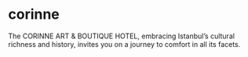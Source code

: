 # corinne
The CORINNE ART &amp; BOUTIQUE HOTEL, embracing Istanbul’s cultural richness and history, invites you on a journey to comfort in all its facets. 
